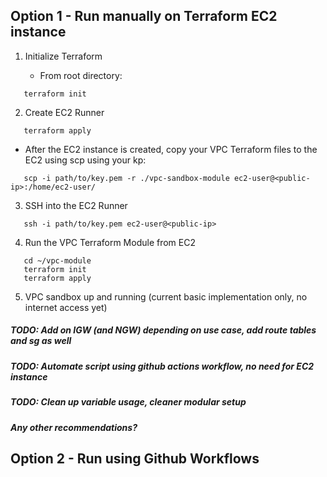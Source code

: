 ## Option 1 - Run manually on Terraform EC2 instance
1. Initialize Terraform

   - From root directory:
```
   terraform init
```
2. Create EC2 Runner
```
   terraform apply
```
   - After the EC2 instance is created, copy your VPC Terraform files to the EC2 using scp using your kp:
```
   scp -i path/to/key.pem -r ./vpc-sandbox-module ec2-user@<public-ip>:/home/ec2-user/
```

3. SSH into the EC2 Runner
```
   ssh -i path/to/key.pem ec2-user@<public-ip>
```
4. Run the VPC Terraform Module from EC2
```
   cd ~/vpc-module
   terraform init
   terraform apply
```
5. VPC sandbox up and running (current basic implementation only, no internet access yet) 

##### TODO: Add on IGW (and NGW) depending on use case, add route tables and sg as well

##### TODO: Automate script using github actions workflow, no need for EC2 instance

##### TODO: Clean up variable usage, cleaner modular setup

##### Any other recommendations?



## Option 2 - Run using Github Workflows